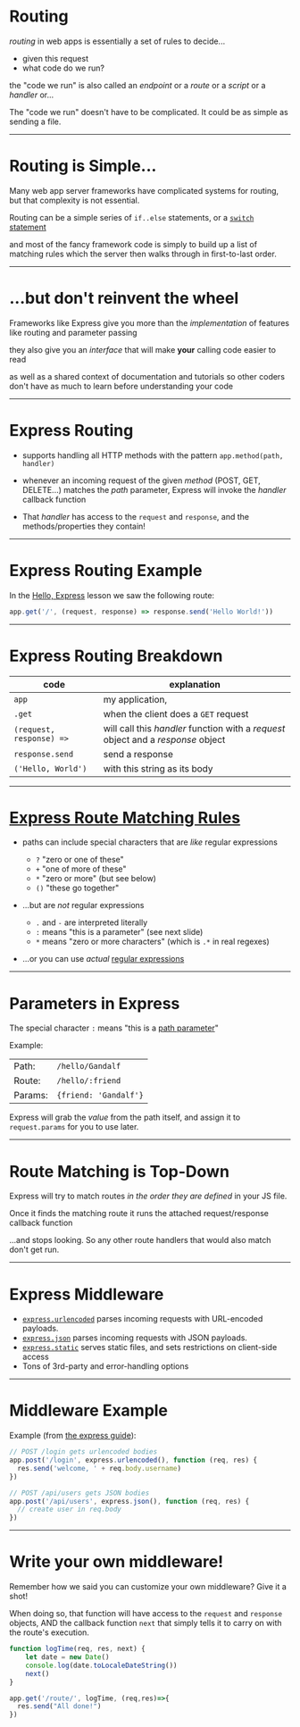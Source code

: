 # Routing

*routing* in web apps is essentially a set of rules to decide...

  * given this request
  * what code do we run?
  
the "code we run" is also called an *endpoint* or a *route* or a *script* or a *handler* or...

The "code we run" doesn't have to be complicated. It could be as simple as sending a file.

---

# Routing is Simple...

Many web app server frameworks have complicated systems for routing, but that complexity is not essential.

Routing can be a simple series of `if..else` statements, or a [`switch` statement](https://developer.mozilla.org/en-US/docs/Web/JavaScript/Reference/Statements/switch) 

and most of the fancy framework code is simply to build up a list of matching rules which the server then walks through in first-to-last order.

---

# ...but don't reinvent the wheel

Frameworks like Express give you more than the *implementation* of features like routing and parameter passing

they also give you an *interface* that will make **your** calling code easier to read

as well as a shared context of documentation and tutorials so other coders don't have as much to learn before understanding your code

---

# Express Routing

* supports handling all HTTP methods with the pattern `app.method(path, handler)`

* whenever an incoming request of the given *method* (POST, GET, DELETE...) matches the *path* parameter, Express will invoke the *handler* callback function

* That *handler* has access to the `request` and `response`, and the methods/properties they contain!

---

# Express Routing Example

In the [Hello, Express](./hello_express) lesson we saw the following route:

```js
app.get('/', (request, response) => response.send('Hello World!'))
```

---

# Express Routing Breakdown

| code | explanation |
|---|---|
| `app` | my application, |
| `.get` | when the client does a `GET` request |
| `(request, response) =>` | will call this *handler* function with a *request* object and a *response* object |
| `response.send` | send a response |
| `('Hello, World')` | with this string as its body | 

---

# [Express Route Matching Rules](https://expressjs.com/en/guide/routing.html)

* paths can include special characters that are *like* regular expressions

  * `?` "zero or one of these"
  * `+` "one of more of these"
  * `*` "zero or more" (but see below)
  * `()` "these go together"
* ...but are *not* regular expressions
  * `.` and `-` are interpreted literally
  * `:` means "this is a parameter" (see next slide)
  * `*` means "zero or more characters" (which is `.*` in real regexes)
* ...or you can use *actual* [regular expressions](https://en.wikipedia.org/wiki/Regular_expression)

---

# Parameters in Express

The special character `:` means "this is a [path parameter](./parameters#path_parameters)"

Example:

|  |  |
|---|---|
| Path:| `/hello/Gandalf` | 
| Route:| `/hello/:friend` | 
| Params:| `{friend: 'Gandalf'}` | 

Express will grab the *value* from the path itself, and assign it to `request.params` for you to use later.

---

# Route Matching is Top-Down

Express will try to match routes *in the order they are defined* in your JS file.

Once it finds the matching route it runs the attached request/response callback function

...and stops looking. So any other route handlers that would also match don't get run.

---

# Express Middleware

* [`express.urlencoded`](https://expressjs.com/en/4x/api.html#express.urlencoded) parses incoming requests with URL-encoded payloads.
* [`express.json`](https://expressjs.com/en/4x/api.html#express.json) parses incoming requests with JSON payloads.
* [`express.static`](http://expressjs.com/en/4x/api.html#express.static) serves static files, and sets restrictions on client-side access
* Tons of 3rd-party and error-handling options

---

# Middleware Example

Example (from [the express guide](http://expressjs.com/en/resources/middleware/body-parser.html)):

```javascript
// POST /login gets urlencoded bodies
app.post('/login', express.urlencoded(), function (req, res) {
  res.send('welcome, ' + req.body.username)
})

// POST /api/users gets JSON bodies
app.post('/api/users', express.json(), function (req, res) {
  // create user in req.body
})
```

---

# Write your own middleware!

Remember how we said you can customize your own middleware? Give it a shot!

When doing so, that function will have access to the `request` and `response` objects, AND the callback function `next` that simply tells it to carry on with the route's execution.

```javascript
function logTime(req, res, next) {
    let date = new Date()
    console.log(date.toLocaleDateString()) 
    next()
}

app.get('/route/', logTime, (req,res)=>{
  res.send("All done!")
})
```